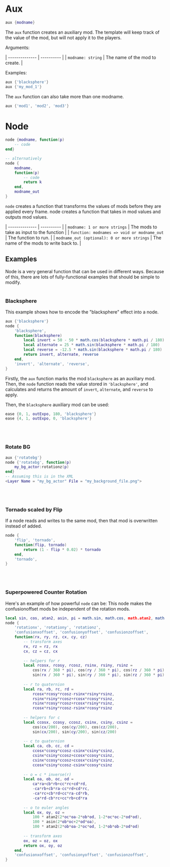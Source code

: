 # Aux
```lua
aux {modname}
```
The `aux` function creates an auxiliary mod. The template will keep track of the value of the mod, but will not apply it to the players.

Arguments:

| -------------- | ---------- |
| `modname: string` | The name of the mod to create. |

Examples:
```lua
aux {'blacksphere'}
aux {'my_mod_1'}
```

The `aux` function can also take more than one modname.

```lua
aux {'mod1', 'mod2', 'mod3'}
```

# Node
```lua
node {modname, function(p)
	-- code
end}

-- alternatively
node {
	modname,
	function(p)
		-- code
		return k
	end,
	modname_out
}
```

`node` creates a function that transforms the values of mods before they are applied every frame.
node creates a function that takes in mod values and outputs mod values.

| -------------- | ---------- |
| `modname: 1 or more strings` | The mods to take as input to the function |
| `function: modnames => void or modname_out` | The function to run. |
| `modname_out (optional): 0 or more strings` | The name of the mods to write back to. |

## Examples
Node is a very general function that can be used in different ways. Because of this, there are lots of fully-functional examples that should be simple to modify.
<br><br>
### Blacksphere
This example shows how to encode the "blacksphere" effect into a node.
```lua
aux {'blacksphere'}
node {
	'blacksphere',
	function(blacksphere)
		local invert = 50 - 50 * math.cos(blacksphere * math.pi / 180)
		local alternate = 25 * math.sin(blacksphere * math.pi / 180)
		local reverse = -12.5 * math.sin(blacksphere * math.pi / 180)
		return invert, alternate, reverse
	end,
	'invert', 'alternate', 'reverse',
}
```
Firstly, the `aux` function marks the mod `blacksphere` as an auxiliary mod. Then, the `node` function reads the value stored in `'blacksphere'`, and calculates and returns the amount of `invert`, `alternate`, and `reverse` to apply.

Then, the `blacksphere` auxiliary mod can be used:
```lua
ease {0, 1, outExpo, 180, 'blacksphere'}
ease {4, 1, outExpo, 0, 'blacksphere'}
```
<br><br>
### Rotate BG
```lua
aux {'rotatebg'}
node {'rotatebg', function(p)
	my_bg_actor:rotationz(p)
end}
-- Assuming this is in the XML
<Layer Name = "my_bg_actor" File = "my_background_file.png">
```
<br><br>
### Tornado scaled by Flip
If a node reads and writes to the same mod, then that mod is overwritten instead of added.
```lua
node {
	'flip', 'tornado',
	function(flip, tornado)
		return (1 - flip * 0.02) * tornado
	end,
	'tornado',
}
```
<br><br>
### Superpowered Counter Rotation
Here's an example of how powerful `node` can be:
This node makes the confusionoffset mods be independent of the rotation mods.
```lua
local sin, cos, atan2, asin, pi = math.sin, math.cos, math.atan2, math.asin, math.pi
node {
	'rotationx', 'rotationy', 'rotationz',
	'confusionxoffset', 'confusionyoffset', 'confusionzoffset',
	function(rx, ry, rz, cx, cy, cz)
		-- transform axes
		rx, rz = rz, rx
		cx, cz = cz, cx
		
		-- helpers for r
		local rcosx, rcosy, rcosz, rsinx, rsiny, rsinz =
			cos(rx / 360 * pi), cos(ry / 360 * pi), cos(rz / 360 * pi),
			sin(rx / 360 * pi), sin(ry / 360 * pi), sin(rz / 360 * pi)
		
		-- r to quaternion
		local ra, rb, rc, rd =
			rcosx*rcosy*rcosz-rsinx*rsiny*rsinz,
			rsinx*rsiny*rcosz+rcosx*rcosy*rsinz,
			rsinx*rcosy*rcosz+rcosx*rsiny*rsinz,
			rcosx*rsiny*rcosz-rsinx*rcosy*rsinz
		
		-- helpers for c
		local ccosx, ccosy, ccosz, csinx, csiny, csinz =
			cos(cx/200), cos(cy/200), cos(cz/200),
			sin(cx/200), sin(cy/200), sin(cz/200)
		
		-- c to quaternion
		local ca, cb, cc, cd =
			ccosx*ccosy*ccosz-csinx*csiny*csinz,
			csinx*csiny*ccosz+ccosx*ccosy*csinz,
			csinx*ccosy*ccosz+ccosx*csiny*csinz,
			ccosx*csiny*ccosz-csinx*ccosy*csinz
		
		-- o = c * inverse(r)
		local oa, ob, oc, od =
			ca*ra+cb*rb+cc*rc+cd*rd,
			-ca*rb+cb*ra-cc*rd+cd*rc,
			-ca*rc+cb*rd+cc*ra-cd*rb,
			-ca*rd-cb*rc+cc*rb+cd*ra
		
		-- o to euler angles
		local ox, oy, oz =
			100 * atan2(2*oc*oa-2*ob*od, 1-2*oc*oc-2*od*od),
			100 * asin(2*ob*oc+2*od*oa),
			100 * atan2(2*ob*oa-2*oc*od, 1-2*ob*ob-2*od*od)
		
		-- transform axes
		ox, oz = oz, ox
		return ox, oy, oz
	end,
	'confusionxoffset', 'confusionyoffset', 'confusionzoffset',
}
```
<br><br>